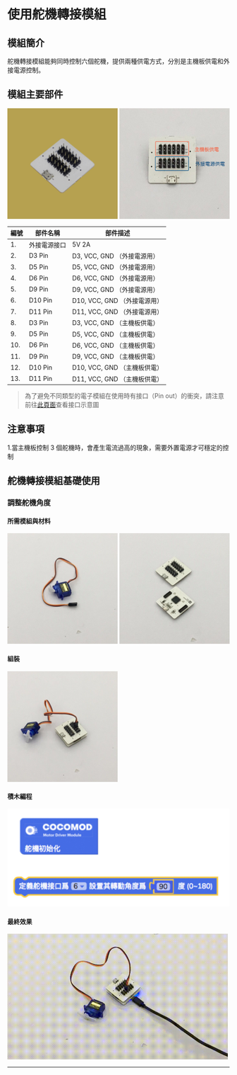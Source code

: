 # 使用舵機轉接模組

## 模組簡介

舵機轉接模組能夠同時控制六個舵機，提供兩種供電方式，分別是主機板供電和外接電源控制。

## 模組主要部件

<img src="/media/cocomod/modPic_0014_Layer 8 copy2.jpg" width="250"/>
<img src="/media/servoHub--withDescription.jpg" width="250"/>

<br>

|編號 |部件名稱 | 部件描述  |
|-  |-  |-  |
|1. |外接電源接口  | 5V 2A|
|2. |D3 Pin |D3, VCC, GND （外接電源用）|
|3. |D5 Pin |D5, VCC, GND （外接電源用）|
|4. |D6 Pin |D6, VCC, GND （外接電源用）|
|5. |D9 Pin |D9, VCC, GND （外接電源用）|
|6. |D10 Pin |D10, VCC, GND （外接電源用）|
|7. |D11 Pin |D11, VCC, GND （外接電源用）|
|8. |D3 Pin |D3, VCC, GND （主機板供電）|
|9. |D5 Pin |D5, VCC, GND （主機板供電）|
|10. |D6 Pin |D6, VCC, GND （主機板供電）|
|11. |D9 Pin |D9, VCC, GND （主機板供電）|
|12. |D10 Pin |D10, VCC, GND （主機板供電）|
|13. |D11 Pin |D11, VCC, GND （主機板供電）|

> 為了避免不同類型的電子模組在使用時有接口（Pin out）的衝突，請注意前往[此頁面](/cocomod/pinout-map)查看接口示意圖

## 注意事項

1.當主機板控制 3 個舵機時，會產生電流過高的現象，需要外置電源才可穩定的控制

## 舵機轉接模組基礎使用

### 調整舵機角度

#### 所需模組與材料

<img src="../media/servo.jpeg" width="250"/>
<img src="../media/servoHub__main--split.jpeg" width="250"/>

#### 組裝

<img src="../media/servoHub__main--assemble.jpeg" width="250"/>


#### 積木編程

![env__main--blockly](../media/servoHub__main--blockly-1.jpg)


#### 最終效果

<img src="../media/servoHub__sample--1.gif" width="500"/>


---
